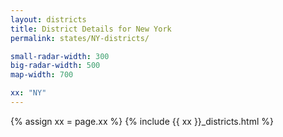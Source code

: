 ```yaml
---
layout: districts
title: District Details for New York
permalink: states/NY-districts/

small-radar-width: 300
big-radar-width: 500
map-width: 700

xx: "NY"
---
```


{% assign xx = page.xx %}
{% include {{ xx }}_districts.html %}